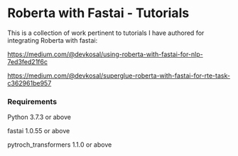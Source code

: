 #  Roberta with Fastai - Tutorials
This is a collection of work pertinent to tutorials I have authored for integrating Roberta with fastai:

https://medium.com/@devkosal/using-roberta-with-fastai-for-nlp-7ed3fed21f6c

https://medium.com/@devkosal/superglue-roberta-with-fastai-for-rte-task-c362961be957

### Requirements

Python 3.7.3 or above 

fastai 1.0.55 or above

pytroch_transformers 1.1.0 or above
